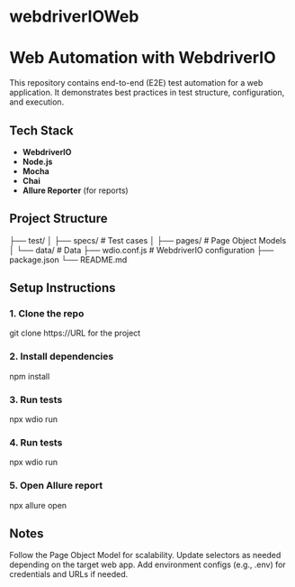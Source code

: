 # webdriverIOWeb
# Web Automation with WebdriverIO

This repository contains end-to-end (E2E) test automation for a web application. It demonstrates best practices in test structure, configuration, and execution.

## Tech Stack

- **WebdriverIO** 
- **Node.js**
- **Mocha** 
- **Chai**
- **Allure Reporter** (for reports)

## Project Structure
├── test/
│ ├── specs/ # Test cases
│ ├── pages/ # Page Object Models
│ └── data/ # Data
├── wdio.conf.js # WebdriverIO configuration
├── package.json
└── README.md

## Setup Instructions

### 1. Clone the repo
git clone https://URL for the project

### 2. Install dependencies
npm install

### 3. Run tests
npx wdio run

### 4. Run tests
npx wdio run

### 5. Open Allure report 
npx allure open

## Notes
Follow the Page Object Model for scalability.
Update selectors as needed depending on the target web app.
Add environment configs (e.g., .env) for credentials and URLs if needed.
